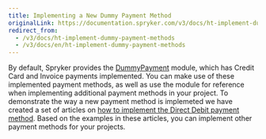 ```yaml
---
title: Implementing a New Dummy Payment Method
originalLink: https://documentation.spryker.com/v3/docs/ht-implement-dummy-payment-methods
redirect_from:
  - /v3/docs/ht-implement-dummy-payment-methods
  - /v3/docs/en/ht-implement-dummy-payment-methods
---
```


By default, Spryker provides the [DummyPayment](https://github.com/spryker/dummy-payment) module, which has Credit Card and Invoice payments implemented. You can make use of these implemented payment methods, as well as use the module for reference when implementing additional payment methods in your project. 
To demonstrate the way a new payment method is implemeted we have created a set of articles on [how to implement the Direct Debit payment method](https://documentation.spryker.com/v4/docs/ht-implement-dd ). Based on the examples in these articles, you can implement other payment methods for your projects.
